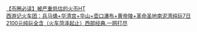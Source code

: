   
[【币圈必读】被严重低估的火币HT](http://www.dianyue.me/archives/835/2d6xf2rrxyrt7uxf/)  
[西游记火车团：兵马俑+华清宫+华山+壶口瀑布+黄帝陵+革命圣地南泥湾纯玩7日2100元纯玩全含（火车菏泽起止）西部经典.一网打尽](http://www.dianyue.me/archives/315/8sgt370bmg1cxi3c/)